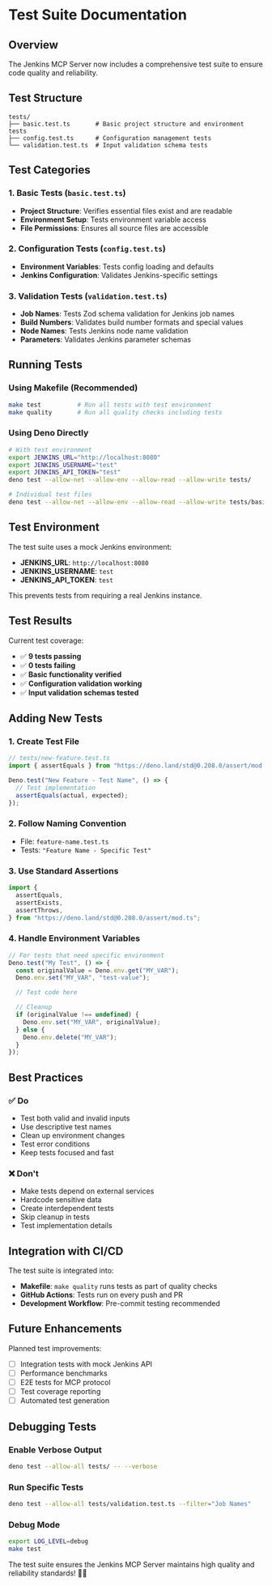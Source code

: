 # Test Suite Documentation

## Overview

The Jenkins MCP Server now includes a comprehensive test suite to ensure code
quality and reliability.

## Test Structure

```
tests/
├── basic.test.ts       # Basic project structure and environment tests
├── config.test.ts      # Configuration management tests  
└── validation.test.ts  # Input validation schema tests
```

## Test Categories

### 1. **Basic Tests** (`basic.test.ts`)

- **Project Structure**: Verifies essential files exist and are readable
- **Environment Setup**: Tests environment variable access
- **File Permissions**: Ensures all source files are accessible

### 2. **Configuration Tests** (`config.test.ts`)

- **Environment Variables**: Tests config loading and defaults
- **Jenkins Configuration**: Validates Jenkins-specific settings

### 3. **Validation Tests** (`validation.test.ts`)

- **Job Names**: Tests Zod schema validation for Jenkins job names
- **Build Numbers**: Validates build number formats and special values
- **Node Names**: Tests Jenkins node name validation
- **Parameters**: Validates Jenkins parameter schemas

## Running Tests

### Using Makefile (Recommended)

```bash
make test          # Run all tests with test environment
make quality       # Run all quality checks including tests
```

### Using Deno Directly

```bash
# With test environment
export JENKINS_URL="http://localhost:8080"
export JENKINS_USERNAME="test" 
export JENKINS_API_TOKEN="test"
deno test --allow-net --allow-env --allow-read --allow-write tests/

# Individual test files
deno test --allow-net --allow-env --allow-read --allow-write tests/basic.test.ts
```

## Test Environment

The test suite uses a mock Jenkins environment:

- **JENKINS_URL**: `http://localhost:8080`
- **JENKINS_USERNAME**: `test`
- **JENKINS_API_TOKEN**: `test`

This prevents tests from requiring a real Jenkins instance.

## Test Results

Current test coverage:

- ✅ **9 tests passing**
- ✅ **0 tests failing**
- ✅ **Basic functionality verified**
- ✅ **Configuration validation working**
- ✅ **Input validation schemas tested**

## Adding New Tests

### 1. Create Test File

```typescript
// tests/new-feature.test.ts
import { assertEquals } from "https://deno.land/std@0.208.0/assert/mod.ts";

Deno.test("New Feature - Test Name", () => {
  // Test implementation
  assertEquals(actual, expected);
});
```

### 2. Follow Naming Convention

- File: `feature-name.test.ts`
- Tests: `"Feature Name - Specific Test"`

### 3. Use Standard Assertions

```typescript
import {
  assertEquals,
  assertExists,
  assertThrows,
} from "https://deno.land/std@0.208.0/assert/mod.ts";
```

### 4. Handle Environment Variables

```typescript
// For tests that need specific environment
Deno.test("My Test", () => {
  const originalValue = Deno.env.get("MY_VAR");
  Deno.env.set("MY_VAR", "test-value");

  // Test code here

  // Cleanup
  if (originalValue !== undefined) {
    Deno.env.set("MY_VAR", originalValue);
  } else {
    Deno.env.delete("MY_VAR");
  }
});
```

## Best Practices

### ✅ **Do**

- Test both valid and invalid inputs
- Use descriptive test names
- Clean up environment changes
- Test error conditions
- Keep tests focused and fast

### ❌ **Don't**

- Make tests depend on external services
- Hardcode sensitive data
- Create interdependent tests
- Skip cleanup in tests
- Test implementation details

## Integration with CI/CD

The test suite is integrated into:

- **Makefile**: `make quality` runs tests as part of quality checks
- **GitHub Actions**: Tests run on every push and PR
- **Development Workflow**: Pre-commit testing recommended

## Future Enhancements

Planned test improvements:

- [ ] Integration tests with mock Jenkins API
- [ ] Performance benchmarks
- [ ] E2E tests for MCP protocol
- [ ] Test coverage reporting
- [ ] Automated test generation

## Debugging Tests

### Enable Verbose Output

```bash
deno test --allow-all tests/ -- --verbose
```

### Run Specific Tests

```bash
deno test --allow-all tests/validation.test.ts --filter="Job Names"
```

### Debug Mode

```bash
export LOG_LEVEL=debug
make test
```

The test suite ensures the Jenkins MCP Server maintains high quality and
reliability standards! 🧪✅
